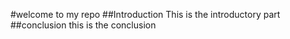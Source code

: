 #welcome to my repo
##Introduction
This is the introductory part
##conclusion
this is the conclusion
